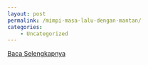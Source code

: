 ```yaml
---
layout: post
permalink: /mimpi-masa-lalu-dengan-mantan/
categories:
    - Uncategorized
---
```


[Baca Selengkapnya](/10)